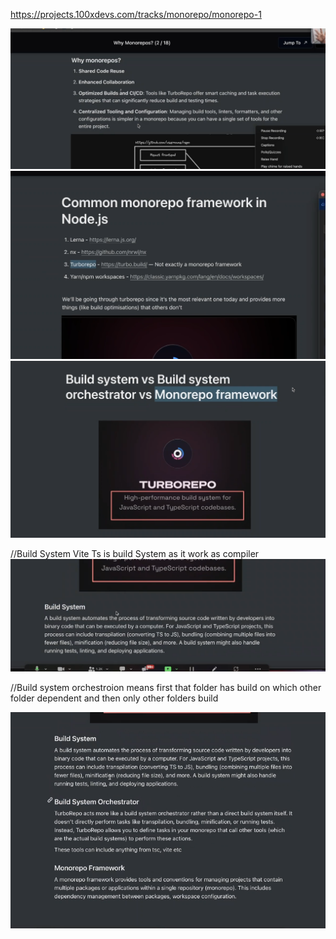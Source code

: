 https://projects.100xdevs.com/tracks/monorepo/monorepo-1

![alt text](image.png)
![alt text](image-1.png)
![alt text](image-2.png)

//Build System
Vite Ts is build System as it work as compiler
![alt text](image-3.png) 

//Build system orchestroion means first that folder has build on which other folder dependent and then only other folders build

![alt text](image-4.png)